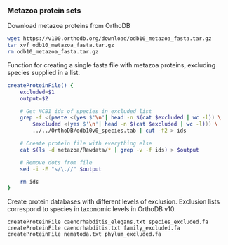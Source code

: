 ### Metazoa protein sets

Download metazoa proteins from OrthoDB

```bash
wget https://v100.orthodb.org/download/odb10_metazoa_fasta.tar.gz
tar xvf odb10_metazoa_fasta.tar.gz
rm odb10_metazoa_fasta.tar.gz
```

Function for creating a single fasta file with metazoa proteins, excluding
species supplied in a list.

```bash
createProteinFile() {
    excluded=$1
    output=$2

    # Get NCBI ids of species in excluded list
    grep -f <(paste <(yes $'\n'| head -n $(cat $excluded | wc -l)) \
        $excluded <(yes $'\n'| head -n $(cat $excluded | wc -l))) \
        ../../OrthoDB/odb10v0_species.tab | cut -f2 > ids

    # Create protein file with everything else
    cat $(ls -d metazoa/Rawdata/* | grep -v -f ids) > $output

    # Remove dots from file
    sed -i -E "s/\.//" $output

    rm ids
}
```

Create protein databases with different levels of exclusion. Exclusion lists
correspond to species in taxonomic levels in OrthoDB v10.

```
createProteinFile caenorhabditis_elegans.txt species_excluded.fa
createProteinFile caenorhabditis.txt family_excluded.fa
createProteinFile nematoda.txt phylum_excluded.fa
```
